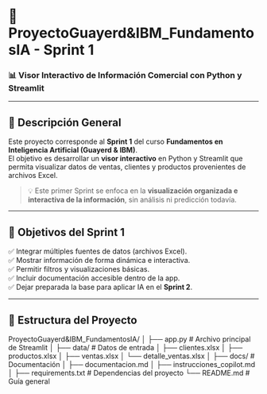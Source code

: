# 🧠 ProyectoGuayerd&IBM_FundamentosIA - Sprint 1  
### 📊 Visor Interactivo de Información Comercial con Python y Streamlit

---

## 🧩 Descripción General

Este proyecto corresponde al **Sprint 1** del curso **Fundamentos en Inteligencia Artificial (Guayerd & IBM)**.  
El objetivo es desarrollar un **visor interactivo** en Python y Streamlit que permita visualizar datos de ventas, clientes y productos provenientes de archivos Excel.

> 💡 Este primer Sprint se enfoca en la **visualización organizada e interactiva de la información**, sin análisis ni predicción todavía.

---

## 🚀 Objetivos del Sprint 1

✅ Integrar múltiples fuentes de datos (archivos Excel).  
✅ Mostrar información de forma dinámica e interactiva.  
✅ Permitir filtros y visualizaciones básicas.  
✅ Incluir documentación accesible dentro de la app.  
✅ Dejar preparada la base para aplicar IA en el **Sprint 2**.

---

## 📁 Estructura del Proyecto

ProyectoGuayerd&IBM_FundamentosIA/
│
├── app.py # Archivo principal de Streamlit
│
├── data/ # Datos de entrada
│ ├── clientes.xlsx
│ ├── productos.xlsx
│ ├── ventas.xlsx
│ └── detalle_ventas.xlsx
│
├── docs/ # Documentación
│ ├── documentacion.md
│ ├── instrucciones_copilot.md
│
├── requirements.txt # Dependencias del proyecto
└── README.md # Guía general
